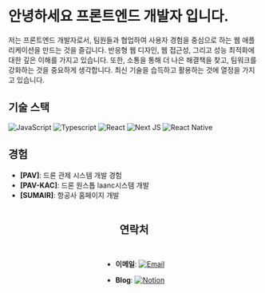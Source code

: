 # 안녕하세요 프론트엔드 개발자 입니다.

저는 프론트엔드 개발자로서, 팀원들과 협업하여 사용자 경험을 중심으로 하는 웹 애플리케이션을 만드는 것을 즐깁니다. 반응형 웹 디자인, 웹 접근성, 그리고 성능 최적화에 대한 깊은 이해를 가지고 있습니다. 또한, 소통을 통해 더 나은 해결책을 찾고,
팀워크를 강화하는 것을 중요하게 생각합니다. 최신 기술을 습득하고 활용하는 것에 열정을 가지고 있습니다.

## 기술 스택

![JavaScript](https://img.shields.io/badge/JavaScript-F7DF1E?style=for-the-badge&logo=javascript&logoColor=black 'JavaScript')
![Typescript](https://img.shields.io/badge/TypeScript-007ACC?style=for-the-badge&logo=typescript&logoColor=white 'Typescript')
![React](https://img.shields.io/badge/React-20232A?style=for-the-badge&logo=react&logoColor=61DAFB 'React')
![Next JS](https://img.shields.io/badge/Next-black?style=for-the-badge&logo=next.js&logoColor=white 'Next.js')
![React Native](https://img.shields.io/badge/React_Native-20232A?style=for-the-badge&logo=react&logoColor=61DAFB 'React Native')



## 경험

- **[PAV]**: 드론 관제 시스템 개발 경험
- **[PAV-KAC]**: 드론 원스톱 laanc시스템 개발
- **[SUMAIR]**: 항공사 홈페이지 개발

<div style="display: flex; flex-direction: column; align-items: center;">
  
## 연락처

- **이메일**: [![Email](https://img.shields.io/badge/Email-sanguu516@naver.com-D14836?style=flat-square&logo=gmail&logoColor=white)](mailto:sanguu516@naver.com)

- **Blog**: [![Notion](https://img.shields.io/badge/Notion-000000?style=flat-square&logo=notion&logoColor=white)](https://www.notion.so/STACK-2838ae9b186b4c788c7487f7f73c006e?pvs=4)

</div>

